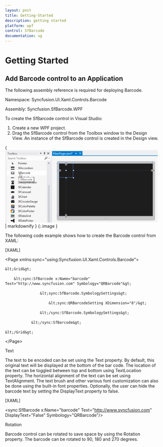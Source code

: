 ```yaml
---
layout: post
title: Getting-Started
description: getting started
platform: wpf
control: SfBarcode
documentation: ug
---
```


# Getting Started

## Add Barcode control to an Application 

The following assembly reference is required for deploying Barcode.

Namespace: Syncfusion.UI.Xaml.Controls.Barcode

Assembly: Syncfusion.SfBarcode.WPF

To create the SfBarcode control in Visual Studio:

1. Create a new WPF project. 
2. Drag the SfBarcode control from the Toolbox window to the Design View. An instance of the SfBarcode control is created in the Design view.



{ ![](Getting-Started_images/Getting-Started_img1.png) | markdownify }
{:.image }




The following code example shows how to create the Barcode control from XAML:

[XAML]

&lt;Page xmlns:sync="using:Syncfusion.UI.Xaml.Controls.Barcode"&gt;

    &lt;Grid&gt;

        &lt;sync:SfBarcode x:Name="barcode" Text="http://www.syncfusion.com" Symbology="QRBarcode"&gt;

                    &lt;sync:SfBarcode.SymbologySettings&gt;

                        &lt;sync:QRBarcodeSetting XDimension="8"/&gt;

                    &lt;/sync:SfBarcode.SymbologySettings&gt;

                &lt;/sync:SfBarcode&gt;

    &lt;/Grid&gt;

&lt;/Page&gt;



Text

The text to be encoded can be set using the Text property. By default, this original text will be displayed at the bottom of the bar code. The location of the text can be toggled between top and bottom using TextLocation property. The horizontal alignment of the text can be set using TextAlignment. The text brush and other various font customization can also be done using the built-in font properties. Optionally, the user can hide the barcode text by setting the DisplayText property to false.

[XAML]

&lt;sync:SfBarcode x:Name="barcode" Text="http://www.syncfusion.com" DisplayText="False” Symbology="QRBarcode"/&gt;



Rotation

Barcode control can be rotated to save space by using the Rotation property. The barcode can be rotated to 90, 180 and 270 degrees.

